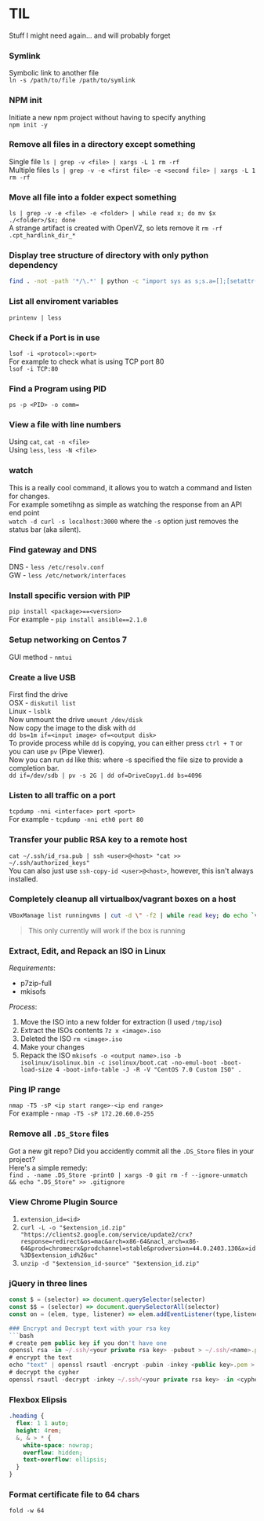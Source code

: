 # TIL
Stuff I might need again... and will probably forget

### Symlink
Symbolic link to another file  
`ln -s /path/to/file /path/to/symlink`

### NPM init
Initiate a new npm project without having to specify anything  
`npm init -y`

### Remove all files in a directory except something
Single file `ls | grep -v <file> | xargs -L 1 rm -rf`  
Multiple files `ls | grep -v -e <first file> -e <second file> | xargs -L 1 rm -rf`

### Move all file into a folder expect something
`ls | grep -v -e <file> -e <folder> | while read x; do mv $x ./<folder>/$x; done`  
A strange artifact is created with OpenVZ, so lets remove it `rm -rf .cpt_hardlink_dir_*`

### Display tree structure of directory with only python dependency
``` BASH
find . -not -path '*/\.*' | python -c "import sys as s;s.a=[];[setattr(s,'a',list(filter(lambda p: c.startswith(p+'/'),s.a)))or (s.stdout.write(' '*len(s.a)+c[len(s.a[-1])+1 if s.a else 0:])or True) and s.a.append(c[:-1]) for c in s.stdin]"
```

### List all enviroment variables
`printenv | less`

### Check if a Port is in use
`lsof -i <protocol>:<port>`  
For example to check what is using TCP port 80  
`lsof -i TCP:80`

### Find a Program using PID
`ps -p <PID> -o comm=`

### View a file with line numbers
Using `cat`, `cat -n <file>`  
Using `less`, `less -N <file>`

### watch
This is a really cool command, it allows you to watch a command and listen for changes.  
For example sometihng as simple as watching the response from an API end point  
`watch -d curl -s localhost:3000` where the `-s` option just removes the status bar (aka silent).  

### Find gateway and DNS
DNS - `less /etc/resolv.conf`  
GW - `less /etc/network/interfaces`

### Install specific version with PIP
`pip install <package>==<version>`  
For example - `pip install ansible==2.1.0`

### Setup networking on Centos 7
GUI method - `nmtui`   

### Create a live USB
First find the drive   
OSX - `diskutil list`   
Linux - `lsblk`   
Now unmount the drive `umount /dev/disk`  
Now copy the image to the disk with `dd`   
`dd bs=1m if=<input image> of=<output disk>`   
To provide process while `dd` is copying, you can either press `ctrl + T` or you can use `pv` (Pipe Viewer).   
Now you can run `dd` like this: where -s specified the file size to provide a completion bar.   
`dd if=/dev/sdb | pv -s 2G | dd of=DriveCopy1.dd bs=4096`

### Listen to all traffic on a port
`tcpdump -nni <interface> port <port>`   
For example - `tcpdump -nni eth0 port 80`

### Transfer your public RSA key to a remote host
`cat ~/.ssh/id_rsa.pub | ssh <user>@<host> "cat >> ~/.ssh/authorized_keys"`   
You can also just use `ssh-copy-id <user>@<host>`, however, this isn't always installed.

### Completely cleanup all virtualbox/vagrant boxes on a host
``` BASH
VBoxManage list runningvms | cut -d \" -f2 | while read key; do echo `vboxmanage controlvm ${key} poweroff && vboxmanage unregistervm ${key} --delete`; done && vagrant global-status --prune
```   
> This only currently will work if the box is running

### Extract, Edit, and Repack an ISO in Linux
*Requirements*:
- p7zip-full
- mkisofs

*Process*:
1. Move the ISO into a new folder for extraction (I used `/tmp/iso`)
2. Extract the ISOs contents `7z x <image>.iso` 
3. Deleted the ISO `rm <image>.iso`
4. Make your changes
5. Repack the ISO `mkisofs -o <output name>.iso -b isolinux/isolinux.bin -c isolinux/boot.cat -no-emul-boot -boot-load-size 4 -boot-info-table -J -R -V "CentOS 7.0 Custom ISO" .`

### Ping IP range
`nmap -T5 -sP <ip start range>-<ip end range>`   
For example - `nmap -T5 -sP 172.20.60.0-255`

### Remove all `.DS_Store` files
Got a new git repo? Did you accidently commit all the `.DS_Store` files in your project?   
Here's a simple remedy:   
`find . -name .DS_Store -print0 | xargs -0 git rm -f --ignore-unmatch && echo ".DS_Store" >> .gitignore`   

### View Chrome Plugin Source 
1. `extension_id=<id>`   
2. `curl -L -o "$extension_id.zip" "https://clients2.google.com/service/update2/crx?response=redirect&os=mac&arch=x86-64&nacl_arch=x86-64&prod=chromecrx&prodchannel=stable&prodversion=44.0.2403.130&x=id%3D$extension_id%26uc"`    
3. `unzip -d "$extension_id-source" "$extension_id.zip"`

### jQuery in three lines
```javascript
const $ = (selector) => document.querySelector(selector)
const $$ = (selector) => document.querySelectorAll(selector)
const on = (elem, type, listener) => elem.addEventListener(type,listener)```

### Encrypt and Decrypt text with your rsa key
```bash
# create pem public key if you don't have one
openssl rsa -in ~/.ssh/<your private rsa key> -pubout > ~/.ssh/<name>.pem
# encrypt the text
echo "text" | openssl rsautl -encrypt -pubin -inkey <public key>.pem > <cypher file>
# decrypt the cypher
openssl rsautl -decrypt -inkey ~/.ssh/<your private rsa key> -in <cypher file>
```   

### Flexbox Elipsis
```scss
.heading {
  flex: 1 1 auto;
  height: 4rem;  
  &, & > * {
    white-space: nowrap;
    overflow: hidden;
    text-overflow: ellipsis;
  }
}
```   

### Format certificate file to 64 chars
`fold -w 64`

